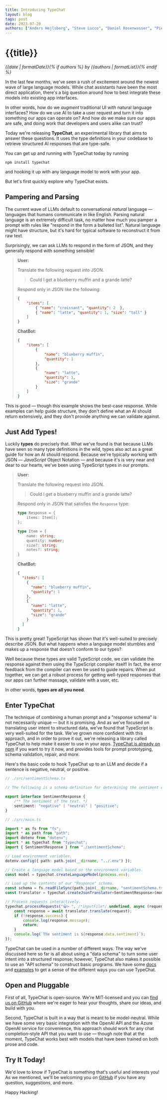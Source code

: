 ```yaml
---
title: Introducing TypeChat
layout: blog
tags: post
date: 2023-07-20
authors: ["Anders Hejlsberg", "Steve Lucco", "Daniel Rosenwasser", "Pierce Boggan", "Umesh Madan", "Mike Hopcroft", "Gayathri Chandrasekaran"]
---
```


# {{title}}

*{{date | formatDate}}{% if authors %} by {{authors | formatList}}{% endif %}*

In the last few months, we've seen a rush of excitement around the newest wave of large language models.
While chat assistants have been the most direct application, there's a big question around how to best integrate these models into existing app interfaces.

In other words, how do we *augment* traditional UI with natural language interfaces?
How do we use AI to take a user request and turn it into something our apps can operate on?
And how do we make sure our apps are safe, and doing work that developers and users alike can trust?

Today we're releasing **TypeChat**, an experimental library that aims to answer these questions.
It uses the type definitions in your codebase to retrieve structured AI responses that are type-safe.

You can get up and running with TypeChat today by running

```
npm install typechat
```

and hooking it up with any language model to work with your app.

But let's first quickly explore why TypeChat exists.

## Pampering and Parsing

The current wave of LLMs default to conversational *natural* language — languages that humans communicate in like English.
Parsing natural language is an extremely difficult task, no matter how much you pamper a prompt with rules like "respond in the form a bulleted list".
Natural language might have structure, but it's hard for typical software to reconstruct it from raw text.

Surprisingly, we can ask LLMs to respond in the form of JSON, and they generally respond with something sensible!

> **User:**
> 
> Translate the following request into JSON.
> 
> > Could I get a blueberry muffin and a grande latte?
> 
> Respond only in JSON like the following:
> 
> ```json
> {
>     "items": [
>         { "name": "croissant", "quantity": 2  },
>         { "name": "latte", "quantity": 1, "size": "tall" }
>     ]
> }
> ```
> 
> **ChatBot:**
> 
> ```json
> {
>     "items": [
>         {
>             "name": "blueberry muffin",
>             "quantity": 1
>         },
>         {
>             "name": "latte",
>             "quantity": 1,
>             "size": "grande"
>         }
>     ]
> }
> ```

This is good — though this example shows the best-case response.
While examples can help guide structure, they don't define what an AI should return extensively, and they don't provide anything we can validate against.

## Just Add Types!

Luckily **types** do precisely that.
What we've found is that because LLMs have seen so many type definitions in the wild, types also act as a great guide for how an AI should respond.
Because we're typically working with JSON — *JavaScript* Object Notation — and because it's is very near and dear to our hearts, we've been using TypeScript types in our prompts.

> **User:**
> 
> Translate the following request into JSON.
> 
> > Could I get a blueberry muffin and a grande latte?
> 
> Respond only in JSON that satisfies the `Response` type:
> 
> ```ts
> type Response = {
>     items: Item[];
> };
> 
> type Item = {
>     name: string;
>     quantity: number;
>     size?: string;
>     notes?: string;
> }
> ```
>
> **ChatBot:**
>
> ```json
> {
>   "items": [
>     {
>       "name": "blueberry muffin",
>       "quantity": 1
>     },
>     {
>       "name": "latte",
>       "quantity": 1,
>       "size": "grande"
>     }
>   ]
> }
> ```

This is pretty great!
TypeScript has shown that it's well-suited to precisely describe JSON.
But what happens when a language model stumbles and makes up a response that doesn't conform to our types?

Well because these types are valid TypeScript code, we can validate the response against them using the TypeScript compiler itself!
In fact, the error feedback from the compiler can even be used to guide repairs.
When put together, we can get a robust process for getting well-typed responses that our apps can further massage, validate with a user, etc.

In other words, **types are all you need**.

## Enter TypeChat

The technique of combining a human prompt and a "response schema" is not necessarily unique — but it is promising.
And as we've focused on translating user intent to structured data, we've found that TypeScript is very well-suited for the task.
We've grown more confident with this approach, and in order to prove it out, we're releasing a library called TypeChat to help make it easier to use in your apps.
[TypeChat is already on npm](https://npmjs.com/package/typechat) if you want to try it now, and provides tools for prompt prototyping, schema validation, repair, and more.

Here's the basic code to hook TypeChat up to an LLM and decide if a sentence is negative, neutral, or positive.

```ts
// ./src/sentimentSchema.ts

// The following is a schema definition for determining the sentiment of a some user input.

export interface SentimentResponse {
    /** The sentiment of the text. */
    sentiment: "negative" | "neutral" | "positive";
}
```

```ts
// ./src/main.ts

import * as fs from "fs";
import * as path from "path";
import dotenv from "dotenv";
import * as typechat from "typechat";
import { SentimentResponse } from "./sentimentSchema";

// Load environment variables.
dotenv.config({ path: path.join(__dirname, "../.env") });

// Create a language model based on the environment variables.
const model = typechat.createLanguageModel(process.env);

// Load up the contents of our "Response" schema.
const schema = fs.readFileSync(path.join(__dirname, "sentimentSchema.ts"), "utf8");
const translator = typechat.createJsonTranslator<SentimentResponse>(model, schema, "SentimentResponse");

// Process requests interactively.
typechat.processRequests("😀> ", /*inputFile*/ undefined, async (request) => {
    const response = await translator.translate(request);
    if (!response.success) {
        console.log(response.message);
        return;
    }
    console.log(`The sentiment is ${response.data.sentiment}`);
});
```

TypeChat can be used in a number of different ways.
The way we've discussed here so far is all about using a "data schema" to turn some user intent into a structured response;
however, TypeChat also makes it possible to use an "API schema" to construct basic programs.
We have some [docs](/docs/) and [examples](/docs/examples/) to get a sense of the different ways you can use TypeChat.

## Open and Pluggable

First of all, TypeChat is open-source.
We're MIT-licensed and you can [find us on GitHub](https://github.com/Microsoft/TypeChat) where we're eager to hear your thoughts, share our ideas, and build with you.

Second, TypeChat is built in a way that is meant to be model-neutral.
While we have some very basic integration with the OpenAI API and the Azure OpenAI service for convenience, this approach should work for any chat completion-style API that you want to use — though note that at the moment, TypeChat works best with models that have been trained on both prose and code.

## Try It Today!

We'd love to know if TypeChat is something that's useful and interests you!
As we mentioned, we'll be welcoming you on [GitHub](https://github.com/Microsoft/TypeChat) if you have any question, suggestions, and more.

Happy Hacking!
